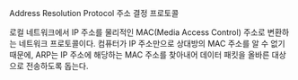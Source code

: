 Address Resolution Protocol 주소 결정 프로토콜

로컬 네트워크에서 IP 주소를 물리적인 MAC(Media Access Control) 주소로 변환하는 네트워크 프로토콜이다. 컴퓨터가 IP 주소만으로 상대방의 MAC 주소를 알 수 없기 때문에, ARP는 IP 주소에 해당하는 MAC 주소를 찾아내어 데이터 패킷을 올바른 대상으로 전송하도록 돕는다.